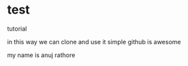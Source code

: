 # test
tutorial

in this way we can clone and use it 
simple 
github is awesome 

my name is anuj rathore
